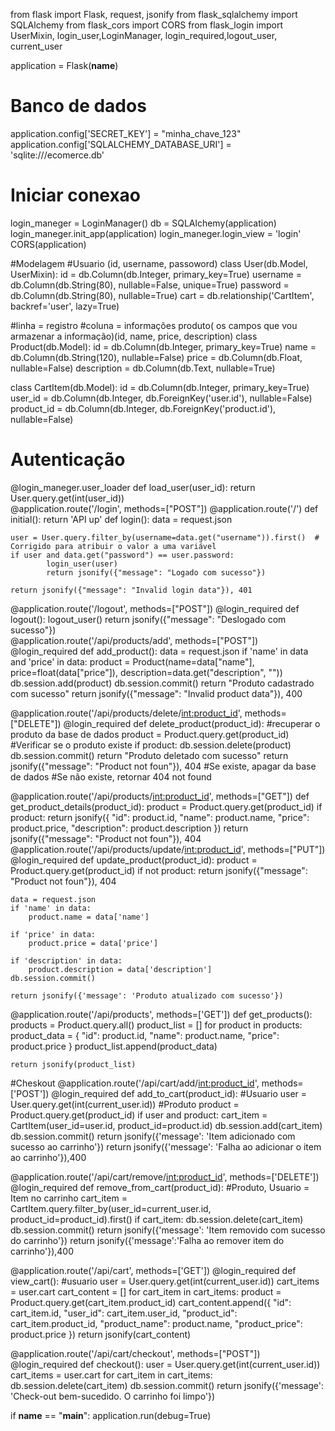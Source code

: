 from flask import Flask, request, jsonify
from flask_sqlalchemy import SQLAlchemy
from flask_cors import CORS
from flask_login import UserMixin, login_user,LoginManager, login_required,logout_user, current_user

application = Flask(__name__)
# Banco de dados
application.config['SECRET_KEY'] = "minha_chave_123"
application.config['SQLALCHEMY_DATABASE_URI'] = 'sqlite:///ecomerce.db'
# Iniciar conexao
login_maneger = LoginManager()
db = SQLAlchemy(application)
login_maneger.init_app(application)
login_maneger.login_view = 'login'
CORS(application)

#Modelagem 
#Usuario (id, username, passoword)
class User(db.Model, UserMixin):
    id = db.Column(db.Integer, primary_key=True)
    username = db.Column(db.String(80), nullable=False, unique=True)
    password = db.Column(db.String(80), nullable=True)
    cart = db.relationship('CartItem', backref='user', lazy=True)
    
#linha = registro
#coluna = informações produto( os campos que vou armazenar a informação)(id, name, price, description)
class Product(db.Model):
    id = db.Column(db.Integer, primary_key=True)
    name = db.Column(db.String(120), nullable=False)
    price = db.Column(db.Float, nullable=False)
    description = db.Column(db.Text, nullable=True)
    
class CartItem(db.Model):
    id = db.Column(db.Integer, primary_key=True)
    user_id = db.Column(db.Integer, db.ForeignKey('user.id'), nullable=False)
    product_id = db.Column(db.Integer, db.ForeignKey('product.id'), nullable=False)
    
    
# Autenticação
@login_maneger.user_loader
def load_user(user_id):
    return User.query.get(int(user_id))    
@application.route('/login', methods=["POST"])
@application.route('/')
def initial():
    return 'API up'
def login():
    data = request.json
    
    user = User.query.filter_by(username=data.get("username")).first()  # Corrigido para atribuir o valor a uma variável
    if user and data.get("password") == user.password:
            login_user(user)
            return jsonify({"message": "Logado com sucesso"})
        
    return jsonify({"message": "Invalid login data"}), 401

    
    
@application.route('/logout', methods=["POST"])
@login_required
def logout():
    logout_user()
    return jsonify({"message": "Deslogado com sucesso"})    
@application.route('/api/products/add', methods=["POST"])
@login_required
def add_product():
    data = request.json
    if 'name' in data and 'price' in data:
        product = Product(name=data["name"], price=float(data["price"]), description=data.get("description", ""))
        db.session.add(product)
        db.session.commit()
        return "Produto cadastrado com sucesso"
    return jsonify({"message": "Invalid product data"}), 400

@application.route('/api/products/delete/<int:product_id>', methods=["DELETE"])
@login_required
def delete_product(product_id):
    #recuperar o produto da base de dados
    product = Product.query.get(product_id)
    #Verificar se o produto existe
    if product:
        db.session.delete(product)
        db.session.commit()
        return "Produto deletado com sucesso"
    return jsonify({"message": "Product not foun"}), 404
    #Se existe, apagar da base de dados
    #Se não existe, retornar 404 not found
    
    
@application.route('/api/products/<int:product_id>', methods=["GET"])
def get_product_details(product_id):
    product = Product.query.get(product_id)
    if product:
        return jsonify({
            "id": product.id,
            "name": product.name,
            "price": product.price,
            "description": product.description
        })
    return jsonify({"message": "Product not foun"}), 404
@application.route('/api/products/update/<int:product_id>', methods=["PUT"])
@login_required
def update_product(product_id):
    product = Product.query.get(product_id)
    if not product:
        return jsonify({"message": "Product not foun"}), 404
    
    data = request.json
    if 'name' in data:
        product.name = data['name']
        
    if 'price' in data:
        product.price = data['price']
        
    if 'description' in data:
        product.description = data['description']
    db.session.commit()
        
    return jsonify({'message': 'Produto atualizado com sucesso'})

@application.route('/api/products', methods=['GET'])
def get_products():
    products = Product.query.all()
    product_list = []
    for product in products:
        product_data = {
            "id": product.id,
            "name": product.name,
            "price": product.price
        }
        product_list.append(product_data)
        
    return jsonify(product_list)

#Cheskout
@application.route('/api/cart/add/<int:product_id>', methods=['POST'])
@login_required
def add_to_cart(product_id):
    #Usuario
    user = User.query.get(int(current_user.id))
    #Produto
    product = Product.query.get(product_id)
    if user and product:
        cart_item = CartItem(user_id=user.id, product_id=product.id)
        db.session.add(cart_item)
        db.session.commit()
        return jsonify({'message': 'Item adicionado com sucesso ao carrinho'})
    return  jsonify({'message': 'Falha ao adicionar o item ao carrinho'}),400

@application.route('/api/cart/remove/<int:product_id>', methods=['DELETE'])
@login_required
def remove_from_cart(product_id):
    #Produto, Usuario = Item no carrinho
    cart_item = CartItem.query.filter_by(user_id=current_user.id, product_id=product_id).first()
    if cart_item:
        db.session.delete(cart_item)
        db.session.commit()
        return jsonify({'message': 'Item removido com sucesso do carrinho'})
    return jsonify({'message':'Falha ao remover item do carrinho'}),400

@application.route('/api/cart', methods=['GET'])
@login_required
def view_cart():
    #usuario
    user = User.query.get(int(current_user.id))
    cart_items = user.cart
    cart_content = []
    for cart_item in cart_items:
        product = Product.query.get(cart_item.product_id)
        cart_content.append({
                                "id": cart_item.id,
                                "user_id": cart_item.user_id,
                                "product_id": cart_item.product_id,
                                "product_name": product.name,
                                "product_price": product.price
                            })
    return jsonify(cart_content)

@application.route('/api/cart/checkout', methods=["POST"])
@login_required
def checkout():
    user = User.query.get(int(current_user.id))
    cart_items = user.cart
    for cart_item in cart_items:
        db.session.delete(cart_item)
    db.session.commit()
    return jsonify({'message': 'Check-out bem-sucedido. O carrinho foi limpo'})

if __name__ == "__main__":
    application.run(debug=True)

